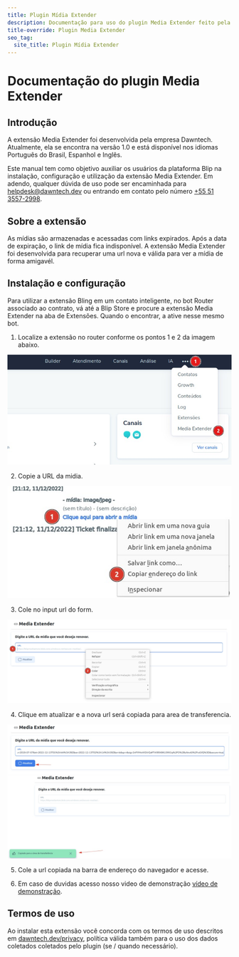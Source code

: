 ```yaml
---
title: Plugin Mídia Extender
description: Documentação para uso do plugin Media Extender feito pela Dawntech Inc. para a plataforma Take Blip
title-override: Plugin Media Extender
seo_tag:
  site_title: Plugin Mídia Extender
---
```


# Documentação do plugin Media Extender
## Introdução

A extensão Media Extender foi desenvolvida pela empresa Dawntech. Atualmente, ela se encontra na versão 1.0 e está
disponível nos idiomas Português do Brasil, Espanhol e Inglês.

Este manual tem como objetivo auxiliar os usuários da plataforma Blip na instalação, configuração e utilização da extensão Media Extender. Em adendo, qualquer dúvida de uso pode ser encaminhada para [helpdesk@dawntech.dev](mailto:helpdesk@dawntech.dev) ou entrando em contato pelo número [+55 51 3557-2998](https://wa.me/555135572998).


## Sobre a extensão

As mídias são armazenadas e acessadas com links expirados. Após a data de expiração, o link de mídia fica indisponível. A extensão Media Extender foi desenvolvida para recuperar uma url nova e válida para ver a mídia de forma amigavél.

## Instalação e configuração
Para utilizar a extensão Bling em um contato inteligente, no bot Router associado ao contrato, vá até a Blip Store e procure a extensão Media Extender na aba de Extensões. Quando o encontrar, a ative nesse mesmo bot.

1. Localize a extensão no router conforme os pontos 1 e 2 da imagem abaixo.

![Start](./images/mediaextender/media-extender1.jpeg)

2. Copie a URL da midia.

![UrlCopy](./images/mediaextender/media-extender2.jpeg)

3. Cole no input url do form.

![UrlPaste](./images/mediaextender/media-extender3.jpeg)

4. Clique em atualizar e a nova url será copiada para area de transferencia.

![UrlMsg](./images/mediaextender/media-extender4.jpeg)
![UrlMsgCopy](./images/mediaextender/media-extender5.jpeg)

5. Cole a url copiada na barra de endereço do navegador e acesse.

6. Em caso de duvidas acesso nosso video de demonstração [vídeo de demonstração](https://www.youtube.com/watch?v=sMDrECb6TUI).

## Termos de uso

Ao instalar esta extensão você concorda com os termos de uso descritos em [dawntech.dev/privacy](https://dawntech.dev/privacy/pt), política válida também para o uso dos dados coletados coletados pelo plugin (se / quando necessário).
